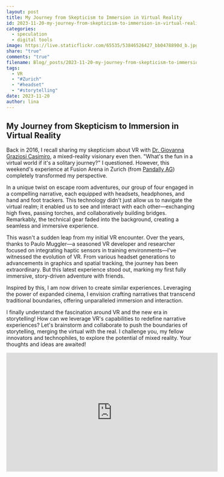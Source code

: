 ```yaml
---
layout: post
title: My Journey from Skepticism to Immersion in Virtual Reality
id: 2023-11-20-my-journey-from-skepticism-to-immersion-in-virtual-reality.md
categories:
  - speculation
  - digital tools
image: https://live.staticflickr.com/65535/53846526427_bb0478890d_b.jpg
share: "true"
comments: "true"
filename: Blog/_posts/2023-11-20-my-journey-from-skepticism-to-immersion-in-virtual-reality.md
tags:
  - VR
  - "#Zurich"
  - "#headset"
  - "#storytelling"
date: 2023-11-20
author: lina
---
```

## My Journey from Skepticism to Immersion in Virtual Reality

Back in 2016, I recall sharing my skepticism about VR with [](https://www.linkedin.com/in/ACoAAApTjaMBJ6apIBkQyUIm-eFGqnF3rMXAdB0)[Dr. Giovanna Graziosi Casimiro](https://www.linkedin.com/in/ggcasimiro/), a mixed-reality visionary even then. "What's the fun in a virtual world if it's a solitary journey?" I questioned. However, this weekend's experience at Fusion Arena in Zurich (from [Pandally AG](https://www.linkedin.com/company/pandally-ag/)) completely transformed my perspective.

In a unique twist on escape room adventures, our group of four engaged in a compelling narrative, each equipped with headsets, headphones, and hand and foot trackers. This technology didn't just allow us to navigate the virtual realm; it enabled us to see and interact with each other—exchanging high fives, passing torches, and collaboratively building bridges. Remarkably, the technical gear faded into the background, creating a seamless and immersive experience.

This wasn't a sudden leap from my initial VR encounter. Over the years, thanks to Paulo Muggler—a seasoned VR developer and researcher focused on integrating haptic sensors in training environments—I've witnessed the evolution of VR. From various headset generations to advancements in graphics and spatial tracking, the journey has been extraordinary. But this latest experience stood out, marking my first fully immersive, story-driven adventure with friends.

Inspired by this, I am now driven to create similar experiences. Leveraging the power of expanded cinema, I envision crafting narratives that transcend traditional boundaries, offering unparalleled immersion and interaction.

I finally understand the fascination around VR and the new era in storytelling! How can we leverage VR's capabilities to redefine narrative experiences? Let's brainstorm and collaborate to push the boundaries of storytelling, merging the virtual with the real. I challenge you, my fellow innovators and technophiles, to explore the potential of mixed reality. Your thoughts and ideas are awaited!

<iframe width="560" height="315" src="https://www.youtube.com/embed/uM4gQVShcGE" title="YouTube video player" frameborder="0" allow="accelerometer; autoplay; clipboard-write; encrypted-media; gyroscope; picture-in-picture" allowfullscreen></iframe>



